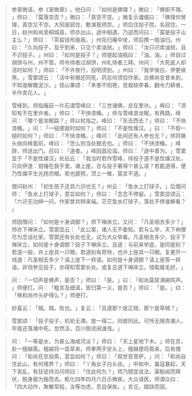 > 参翠微语，参《翠微章》​。他日问：​「如何是佛理？​」微曰：​「佛即不理。​」师曰：​「莫落空否？​」微曰：​「真空不空。​」微复示谶偈曰：​「佛理何曾理，真空又不空。大同居寂住，敷演我师宗。​」师后住投子院，名寂住。一日，赵州和尚至桐城县，师亦出山，途中相遇，乃逆而问曰：​「莫是投子山主么？​」师曰：​「茶盐钱布施我。​」州先归庵中坐，师后携一瓶油归。州曰：​「久向投子，及乎到来，只见个卖油翁。​」师曰：​「汝只识卖油翁，且不识投子。​」州曰：​「如何是投子？​」师提起油瓶曰：​「油。油。​」师自过胡饼与州，州不管。师令侍者过胡饼，州礼侍者三拜。州问：​「大死底人却活时如何？​」师曰：​「不许夜行，投明须到。​」州曰：​「我早侯白，伊更侯黑。​」雪窦颂云：​「活中有眼还同死，药忌何须验作家。古佛尚言曾未到，不知谁解撒泥沙。​」径山果颂：​「禾黍不阳艳，竞栽桃李春。翻令力耕者，半作卖花人。​」

> 雪峰到，师指庵前一片石谓雪峰曰：​「三世诸佛，总在里许。​」峰曰：​「须知有不在里许者。​」师曰：​「不快漆桶。​」师与雪峰游龙眠，有两路，峰问：​「哪个是龙眠路？​」师以杖指之。峰曰：​「东去西去？​」师曰：​「不快漆桶。​」问：​「一槌便就时如何？​」师曰：​「不是性燥汉。​」曰：​「不假一槌时如何？​」师曰：​「不快漆桶。​」峰问：​「此间还有人参也无？​」师将镢头抛向峰面前，峰曰：​「恁么则当处掘去也。​」师曰：​「不快漆桶。​」峰辞，师送出门。召曰：​「道者。​」峰回首应诺。师曰：​「途中善为。​」雪窦显于「不是性燥汉」处拈云：​「我当时若作雪峰，待投子道不是性燥汉处，只向伊道：钳锤在我手里。诸上座，合与投子著得个甚么语？若能道得，便乃性燥平生光扬宗眼。若也颛预，顶上一椎，莫言不道。​」

> 僧问赵州：​「初生孩子还具六识也无？​」州云：​「急水上打球子。​」后僧问师：​「急水上打球子，意旨如何？​」师曰：​「念念不停留。​」雪窦显颂云：​「六识无功伸一问，作家曾共辨来端。茫茫急水打球子，落处不停谁解看？​」

> 师因僧问：​「如何是十身调御？​」师下禅床立。又问：​「凡圣相去多少？​」师亦下禅床立。雪窦显云：​「此公案，诸人无不委知。若与么举，天下衲僧尽为念话社家。雪窦还有长处也无，试为大众举看。凡圣相去多少，投子下禅床立，如何是十身调御？投子下禅床立。且道：与前来举底，是同是别？若道一般，许上座具一只眼。若道别有奇特，也许上座具一只眼。复更开一线道：凡圣相去多少？请上座下一转语。如何是十身调御？请上座答一转语。非但参见投子，亦得知雪窦长处。或复总道下禅床立，惜取眉毛好。​」

> 问：​「一切声是佛声，是否？​」师曰：​「是。​」曰：​「和尚莫尿沸碗鸣声。​」师便打。问：​「粗言及细语，皆归第一义，是否？​」师曰：​「是。​」曰：​「唤和尚作头驴得么？​」师便打。

> 妙喜云：​「贼。贼。败也。​」复云：​「且道那个是正贼，那个是草贼？​」

> 雪窦颂：​「投子投子，机轮无滞。放一得二，同彼同此。可怜无限弄潮人，毕竟还落潮中死。忽然活，百川倒流闹溏湉。​」

> 问：​「一等是水，为甚么海咸河淡？​」师曰：​「天上星地下木。​」师在京，赴一檀越斋。檀越将一盘草来，师拳两手安头上，檀越便将斋来。后有僧问：​「和尚在京投斋，意旨如何？​」师曰：​「观世音菩萨。​」问：​「和尚自住此山，有何境界？​」师曰：​「丫角女子白头丝。​」中和中，巢寇暴起，天下丧乱，有狂徒持刃问师曰：​「住此何为？​」师乃随宜说法，渠魁闻而拜伏，脱身服为施而去。乾化四年四月六日示微疾，大众请医，师谓众曰：​「四大动作，聚散常程，汝等勿虑，吾自保矣。​」言讫，跏趺而寂。


